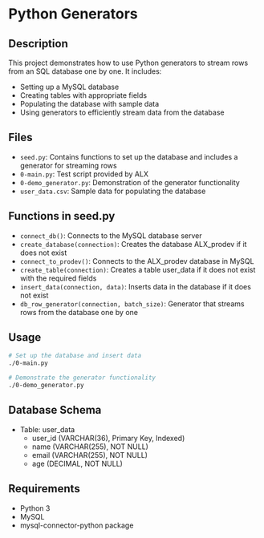 # Python Generators

## Description

This project demonstrates how to use Python generators to stream rows from an SQL database one by one. It includes:

- Setting up a MySQL database
- Creating tables with appropriate fields
- Populating the database with sample data
- Using generators to efficiently stream data from the database

## Files

- `seed.py`: Contains functions to set up the database and includes a generator for streaming rows
- `0-main.py`: Test script provided by ALX
- `0-demo_generator.py`: Demonstration of the generator functionality
- `user_data.csv`: Sample data for populating the database

## Functions in seed.py

- `connect_db()`: Connects to the MySQL database server
- `create_database(connection)`: Creates the database ALX_prodev if it does not exist
- `connect_to_prodev()`: Connects to the ALX_prodev database in MySQL
- `create_table(connection)`: Creates a table user_data if it does not exist with the required fields
- `insert_data(connection, data)`: Inserts data in the database if it does not exist
- `db_row_generator(connection, batch_size)`: Generator that streams rows from the database one by one

## Usage

```bash
# Set up the database and insert data
./0-main.py

# Demonstrate the generator functionality
./0-demo_generator.py
```

## Database Schema

- Table: user_data
  - user_id (VARCHAR(36), Primary Key, Indexed)
  - name (VARCHAR(255), NOT NULL)
  - email (VARCHAR(255), NOT NULL)
  - age (DECIMAL, NOT NULL)

## Requirements

- Python 3
- MySQL
- mysql-connector-python package
